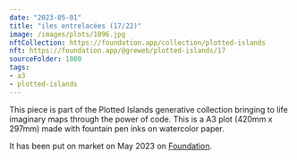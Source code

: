 ```yaml
---
date: "2023-05-01"
title: "iles entrelacées (17/22)"
image: /images/plots/1096.jpg
nftCollection: https://foundation.app/collection/plotted-islands
nft: https://foundation.app/@greweb/plotted-islands/17
sourceFolder: 1080
tags:
- a3
- plotted-islands
---
```


This piece is part of the Plotted Islands generative collection bringing to life imaginary maps through the power of code. This is a A3 plot (420mm x 297mm) made with fountain pen inks on watercolor paper.

It has been put on market on May 2023 on [Foundation](https://foundation.app/@greweb/plotted-islands/17).